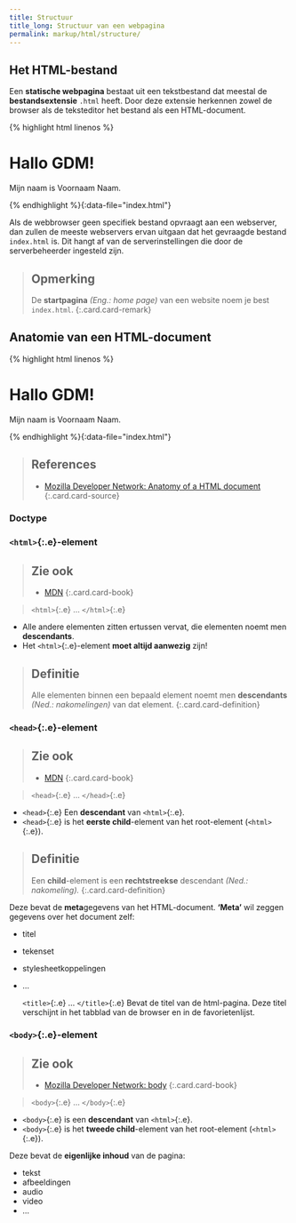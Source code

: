 ```yaml
---
title: Structuur
title_long: Structuur van een webpagina
permalink: markup/html/structure/
---
```


Het HTML-bestand
----------------

Een **statische webpagina** bestaat uit een tekstbestand dat meestal de **bestandsextensie** `.html` heeft. Door deze extensie herkennen zowel de browser als de teksteditor het bestand als een HTML-document.

{% highlight html linenos %}
<!DOCTYPE html>
<html lang="nl">
    <head>
        <meta charset="UTF-8">
        <title>Hallo</title>
    </head>
    <body>
        <h1>Hallo GDM!</h1>
        <p>Mijn naam is Voornaam Naam.</p>
    </body>
</html>
{% endhighlight %}{:data-file="index.html"}

Als de webbrowser geen specifiek bestand opvraagt aan een webserver, dan zullen de meeste webservers ervan uitgaan dat het gevraagde bestand `index.html` is. Dit hangt af van de serverinstellingen die door de serverbeheerder ingesteld zijn.

> Opmerking
> ---
> De **startpagina** *(Eng.: home page)* van een website noem je best `index.html`.
{:.card.card-remark}

Anatomie van een HTML-document
------------------------------

{% highlight html linenos %}
<!DOCTYPE html>
<html lang="nl">
    <head>
        <meta charset="UTF-8">
        <title>Hallo</title>
    </head>
    <body>
        <h1>Hallo GDM!</h1>
        <p>Mijn naam is Voornaam Naam.</p>
    </body>
</html>
{% endhighlight %}{:data-file="index.html"}

> References
> ---
> - [Mozilla Developer Network: Anatomy of a HTML document](https://developer.mozilla.org/en-US/docs/Learn/HTML/Introduction_to_HTML/Getting_started#Anatomy_of_an_HTML_document#Anatomy_of_a_HTML_document)
{:.card.card-source}

### Doctype



### `<html>`{:.e}-element

> Zie ook
> ---
> - [MDN](https://developer.mozilla.org/en-US/docs/Web/HTML/Element/html)
{:.card.card-book}

> `<html>`{:.e} … `</html>`{:.e}

 - Alle andere elementen zitten ertussen vervat, die elementen noemt men **descendants**.
 - Het `<html>`{:.e}-element **moet altijd aanwezig** zijn!

> Definitie
> ---
> Alle elementen binnen een bepaald element noemt men **descendants** *(Ned.: nakomelingen)* van dat element.
{:.card.card-definition}

### `<head>`{:.e}-element

> Zie ook
> ---
> - [MDN](https://developer.mozilla.org/en-US/docs/Web/HTML/Element/head)
{:.card.card-book}

> `<head>`{:.e} … `</head>`{:.e}

 - `<head>`{:.e} Een **descendant** van `<html>`{:.e}.  
 - `<head>`{:.e} is het **eerste child**-element van het root-element (`<html>`{:.e}).  

> Definitie
> ---
> Een **child**-element is een **rechtstreekse** descendant *(Ned.: nakomeling).*
{:.card.card-definition}

Deze bevat de **meta**gegevens van het HTML-document. **‘Meta’** wil zeggen gegevens over het document zelf: 

 - titel
 - tekenset
 - stylesheetkoppelingen
 - …

    `<title>`{:.e} … `</title>`{:.e} Bevat de titel van de html-pagina. Deze titel verschijnt in het tabblad van de browser en in de favorietenlijst.

### `<body>`{:.e}-element

> Zie ook
> ---
> - [Mozilla Developer Network: body](https://developer.mozilla.org/en-US/docs/Web/HTML/Element/body)
{:.card.card-book}

> `<body>`{:.e} … `</body>`{:.e}

- `<body>`{:.e} is een **descendant** van `<html>`{:.e}.
- `<body>`{:.e} is het **tweede child**-element van het root-element (`<html>`{:.e}).  

Deze bevat de **eigenlijke inhoud** van de pagina:

 - tekst
 - afbeeldingen
 - audio
 - video
 - …

